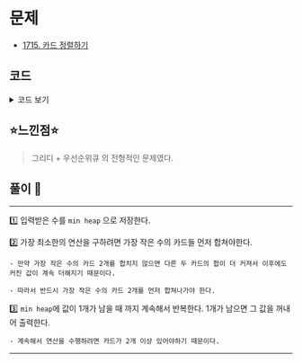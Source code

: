 # 문제
- [1715. 카드 정렬하기](https://www.acmicpc.net/problem/1715)

## 코드

<details><summary> 코드 보기 </summary>

``` java
import java.io.BufferedReader;
import java.io.IOException;
import java.io.InputStreamReader;
import java.util.PriorityQueue;
import java.util.StringTokenizer;

public class Q1715 {
    static int n;
    static PriorityQueue<Integer> pq = new PriorityQueue<>();
    public static void main(String[] args) throws IOException {
        init();
        solution();
    }

    static void solution() {
        if(n == 1){
            System.out.println(0);
            return;
        }
        while (pq.size() > 1) {
            int num1 = pq.poll(), num2 = pq.poll();
            int sum = num1 + num2;
            pq.add(sum);
        }
        System.out.println(pq.poll());
    }


    static void init() throws IOException {
        BufferedReader br = new BufferedReader(new InputStreamReader(System.in));
        n = stoi(br.readLine());
        for (int i = 0; i < n; i++)
            pq.add(stoi(br.readLine()));
    }

    static int stoi(String str) {
        return Integer.parseInt(str);
    }

}
```
</details>

## ⭐️느낀점⭐️
> 그리디 + 우선순위큐 의 전형적인 문제였다.

## 풀이 📣
<hr/>

1️⃣ 입력받은 수를 `min heap` 으로 저장한다.

    
2️⃣ 가장 최소한의 연산을 구하려면 가장 작은 수의 카드들 먼저 합쳐야한다.

    - 만약 가장 작은 수의 카드 2개를 합치지 않으면 다른 두 카드의 합이 더 커져서 이후에도 커진 값이 계속 더해지기 때문이다.

    - 따라서 반드시 가장 작은 수의 카드 2개를 먼저 합쳐나가야 한다.


3️⃣ `min heap`에 값이 1개가 남을 때 까지 계속해서 반복한다. 1개가 남으면 그 값을 꺼내어 출력한다.

    - 계속해서 연산을 수행하려면 카드가 2개 이상 있어야하기 때문이다.

---
